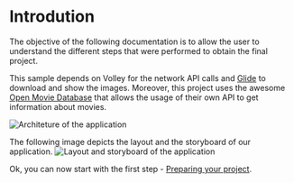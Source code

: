 # Introdution
The objective of the following documentation is to allow the user to understand the different 
steps that were performed to obtain the final project.

This sample depends on Volley for the network API calls and [Glide](https://github.com/bumptech/glide) to 
download and show the images. Moreover, this project uses the awesome [Open Movie Database](http://www.omdbapi.com)
that allows the usage of their own API to get information about movies.

![Architeture of the application]()

The following image depicts the layout and the storyboard of our application.
![Layout and storyboard of the application]()

Ok, you can now start with the first step - [Preparing your project](https://github.com/pontocom/MovieSearch/blob/master/docs/PreparingYourProject.md).
